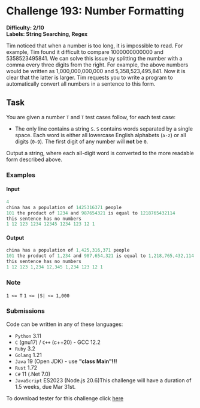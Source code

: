# Challenge 193: Number Formatting

**Difficulty: 2/10  
Labels: String Searching, Regex**

Tim noticed that when a number is too long, it is impossible to read. For example, Tim found it difficult to compare 1000000000000 and 5358523495841.
We can solve this issue by splitting the number with a comma every three digits from the right. For example, the above numbers would be written as 1,000,000,000,000 and 5,358,523,495,841. Now it is clear that the latter is larger.
Tim requests you to write a program to automatically convert all numbers in a sentence to this form.

## Task

You are given a number `T` and `T` test cases follow, for each test case:

- The only line contains a string `S`. `S` contains words separated by a single space. Each word is either all lowercase English alphabets (`a-z`) or all digits (`0-9`). The first digit of any number will **not** be `0`.

Output a string, where each all-digit word is converted to the more readable form described above.

### Examples

#### Input

```rust
4
china has a population of 1425316371 people
101 the product of 1234 and 987654321 is equal to 1218765432114
this sentence has no numbers
1 12 123 1234 12345 1234 123 12 1
```

#### Output

```rust
china has a population of 1,425,316,371 people
101 the product of 1,234 and 987,654,321 is equal to 1,218,765,432,114
this sentence has no numbers
1 12 123 1,234 12,345 1,234 123 12 1
```

### Note

`1 <= T`
`1 <= |S| <= 1,000`

### Submissions

Code can be written in any of these languages:

- `Python` 3.11
- `C` (gnu17) / `C++` (c++20) - GCC 12.2
- `Ruby` 3.2
- `Golang` 1.21
- `Java` 19 (Open JDK) - use **"class Main"!!!**
- `Rust` 1.72
- `C#` 11 (.Net 7.0)
- `JavaScript` ES2023 (Node.js 20.6)This challenge will have a duration of 1.5 weeks, due Mar 31st.

To download tester for this challenge click [here](https://downgit.github.io/#/home?url=https://github.com/Pomroka/TWT_Challenges_Tester/tree/main/Challenge_193)
